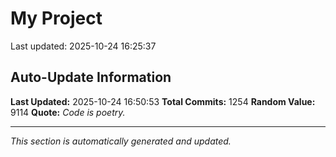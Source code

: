 # My Project


Last updated: 2025-10-24 16:25:37













































































































































































































































































































































































































































































































































































































































































































































































































































































































































































































































































































































































































































































































































































































































































































































































































































































































## Auto-Update Information

**Last Updated:** 2025-10-24 16:50:53
**Total Commits:** 1254
**Random Value:** 9114
**Quote:** _Code is poetry._

---
_This section is automatically generated and updated._
